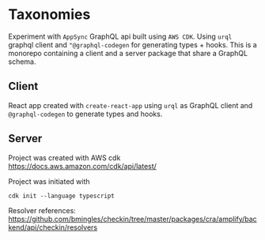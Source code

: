 # Taxonomies

Experiment with `AppSync` GraphQL api built using `AWS CDK`.
Using `urql` graphql client and `"@graphql-codegen` for generating types + hooks. This is a monorepo containing a client and a server package that share a GraphQL schema.

## Client

React app created with `create-react-app` using `urql` as GraphQL client
and `@graphql-codegen` to generate types and hooks.

## Server

Project was created with AWS cdk
https://docs.aws.amazon.com/cdk/api/latest/

Project was initiated with

```
cdk init --language typescript
```

Resolver references:
https://github.com/bmingles/checkin/tree/master/packages/cra/amplify/backend/api/checkin/resolvers
